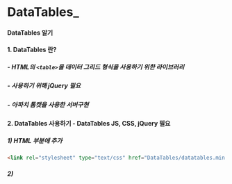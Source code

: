 # DataTables_
#### DataTables 알기 
#### 1. DataTables 란?
##### - HTML의 `<table>`을 데이터 그리드 형식을 사용하기 위한 라이브러리
##### - 사용하기 위해 jQuery 필요
##### - 아파치 톰캣을 사용한 서버구현
#### 2. DataTables 사용하기 - DataTables JS, CSS, jQuery 필요
##### 1) HTML <head> 부분에 추가 
```HTML
<link rel="stylesheet" type="text/css" href="DataTables/datatables.min.css"/>
```
##### 2) <script> 코드 추가
```HTML
<script src="https://code.jquery.com/jquery-3.2.1.min.js"></script>
    <script type="text/javascript" src="DataTables/datatables.min.js"></script>
    <script>
        $(document).ready( function () {
        $('#example').DataTable();
        } ); 
    </script>
```
##### 3) html파일과 DataTables 파일을 `tomcat>webapps>ROOT`에 넣고 파일 실행! 
##### - 기본 예제 출력
!(C:\Users\82105\Desktop\dt\datatables.jpg)
---
#### 3. DataTables 관리하기
!(C:\Users\82105\Desktop\dt\function.jpg)
##### 1) 기능 숨기기
```HTML
<script>
        $(document).ready( function () {
        $('#example').DataTable({
            lenghtChange: false,  //표시 건수 기능 숨기기
            searching : false,  //검색 기능 숨기기
            ordering: false,  //정렬 기능 숨기기
            info : false,  //정보 표시 숨기기
            paging : false  //페이징 기능 숨기기
        });
        } ); 
    </script>
```
##### 2) 초기 항목 정렬하기 
```HTML
<script>
        $(document).ready( function () {
        $('#example').DataTable({
            order:[[0,"asc"], [1,"desc"]] //[[열번호,정렬순서]] (열번호는 0부터 시작)
            //첫번째 항목 오름차순 정렬 + 두번째 항목 내림차순 정렬
        });
        } ); 
    </script>
```
##### 3) 스크롤바와 넓이 설정
```HTML
<script>
        $(document).ready( function () {
        $('#example').DataTable({
            scrollX:true,
            scrollY:200,  //스크롤바 설정
            
            //열 넓이 설정
            columnDefs:[
                {targets :1, width :100 }  //두번째 항목 넓이를 100px로 설정
            ]
        });
        } ); 
    </script>
```
##### 4) 컬럼 항목 숨기기
```HTML
<script>
        $(document).ready( function () {
        $('#example').DataTable({
            scrollX:true,
            scrollY:200,  //스크롤바 설정

            columnDefs:[
                {targets:0, visible:false}, //1번째 항목의 열을 숨김
                {targest:1, width:100 }  //2번째 항목의 넓이를 100px로 설정
            ]
        });
        } ); 
    </script>
```
##### 5) 표시 건수 설정
```HTML
<script>
        $(document).ready( function () {
        $('#example').DataTable({
            lengthMenu:[10,20,30,40,50],  //표시건수를 10건 단위로 설정

            displayLength:50,  //기본 표시 건수를 50건으로 설정(표시할때 보여줄 기본값)
            scrollX:true,
            scrollY:200,
            columnDefs:[
                {targets:0, visible:false},
                {target:1, width:100}
            ]
        });
        } ); 
    </script>
```